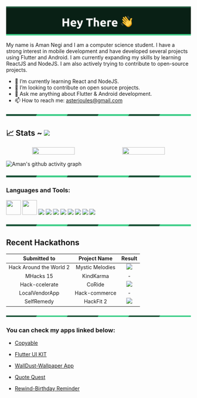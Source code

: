 <!-- <h1 align="center"> Hi there 👋</h1> -->

![](/assets/banner.png)

My name is Aman Negi and I am a computer science student. I have a strong interest in mobile development and have developed several projects using Flutter and Android. I am currently expanding my skills by learning ReactJS and NodeJS. I am also actively trying to contribute to open-source projects.

- 🌱 I’m currently learning React and NodeJS.
- 👯 I’m looking to contribute on open source projects.
- 💬 Ask me anything about Flutter & Android development.
- 📫 How to reach me: asterjoules@gmail.com

![](/assets/divider.png)

## 📈 Stats ~ [![](https://visitcount.itsvg.in/api?id=amannegi&label=Profile%20Views&color=1&icon=0&pretty=true)](https://visitcount.itsvg.in)
<p align="center">
<!-- [![GitHub Streak](https://github-readme-streak-stats.herokuapp.com?user=amannegi&theme=modern-lilac2&border_radius=5&date_format=M%20j%5B%2C%20Y%5D)](https://git.io/streak-stats) -->
<!--   <img width="48%" src="https://github-readme-stats.vercel.app/api?username=amannegi&show_icons=true&theme=merko&hide_border=true" /> -->

  <img width="48%" height="25%" src="https://github-readme-stats.vercel.app/api?username=amannegi&show_icons=true&theme=city_lights&border_color=393939&bg_color=00000000" />
  <img width="48%"  height="25%" src="https://github-readme-streak-stats.herokuapp.com?user=amannegi&theme=modern-lilac2&border_radius=5&date_format=M%20j%5B%2C%20Y%5D" />
</p> 


![Aman's github activity graph](https://github-readme-activity-graph.cyclic.app/graph?username=amannegi&theme=react)

![](/assets/divider.png)

<h3 align="left">Languages and Tools:</h3>
<p>
<img src="https://cdn.jsdelivr.net/gh/devicons/devicon/icons/react/react-original-wordmark.svg" width="40" height="40" />
<img src="https://cdn.jsdelivr.net/gh/devicons/devicon/icons/flutter/flutter-original.svg" width="40" height="40" />
<img src="https://cdn.jsdelivr.net/gh/devicons/devicon/icons/dart/dart-original.svg" width="40" height"40" />
  <img src="https://cdn.jsdelivr.net/gh/devicons/devicon/icons/premierepro/premierepro-original.svg" width="40" height"40" />
<img src="https://cdn.jsdelivr.net/gh/devicons/devicon/icons/figma/figma-original.svg" width="40" height"40" />   
<img src="https://cdn.jsdelivr.net/gh/devicons/devicon/icons/photoshop/photoshop-plain.svg" width="40" height"40"/>
<img src="https://cdn.jsdelivr.net/gh/devicons/devicon/icons/java/java-original-wordmark.svg" width="40" height"40"/>
<img src="https://cdn.jsdelivr.net/gh/devicons/devicon/icons/javascript/javascript-original.svg"width="40" height"40" />
<img src="https://cdn.jsdelivr.net/gh/devicons/devicon/icons/python/python-original.svg" width="40" height"40"/>
<img src="https://cdn.jsdelivr.net/gh/devicons/devicon/icons/nodejs/nodejs-original-wordmark.svg" width="40" height"40"/>       
  </p>

![](/assets/divider.png)

## Recent Hackathons

Submitted to | Project Name | Result |
|:---:|:---:|:---:|
Hack Around the World 2 | Mystic Melodies | ![](https://img.shields.io/badge/Sponser-Winner-green) |
MHacks 15 | KindKarma | - | 
Hack-ccelerate | CoRide | ![](https://img.shields.io/badge/Overall-Second-yellow) |
LocalVendorApp | Hack-commerce  | - |
SelfRemedy | HackFit 2 | ![](https://img.shields.io/badge/Overall-Third-yellow) |

![](/assets/divider.png)

### You can check my apps linked below:

- [Copyable](https://play.google.com/store/apps/details?id=com.aster.copyable)

- [Flutter UI KIT](https://play.google.com/store/apps/details?id=com.aster.flutter_30_days)

- [WallDust-Wallpaper App](https://play.google.com/store/apps/details?id=com.aster.walldust)

- [Quote Quest](https://play.google.com/store/apps/details?id=com.aster.quotequest)

- [Rewind-Birthday Reminder](https://play.google.com/store/apps/details?id=com.aster.rewind)
